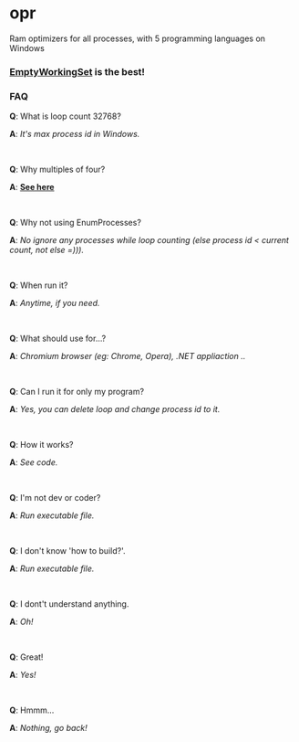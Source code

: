 # opr

Ram optimizers for all processes, with 5 programming languages on Windows

### [__EmptyWorkingSet__](https://docs.microsoft.com/en-us/windows/desktop/api/psapi/nf-psapi-emptyworkingset) is the best!


### FAQ

__Q__: What is loop count 32768?

__A__: _It's max process id in Windows._

<br>

__Q__: Why multiples of four?

__A__: [__See here__](https://superuser.com/questions/936773/why-are-there-no-odd-windows-process-ids)

<br>

__Q__: Why not using EnumProcesses?

__A__: _No ignore any processes while loop counting (else process id < current count, not else =)))._

<br>

__Q__: When run it?

__A__: _Anytime, if you need._

<br>

__Q__: What should use for...?

__A__: _Chromium browser (eg: Chrome, Opera), .NET appliaction .._

<br>

__Q__: Can I run it for only my program?

__A__: _Yes, you can delete loop and change process id to it._

<br>

__Q__: How it works?

__A__: _See code._

<br>

__Q__: I'm not dev or coder?

__A__: _Run executable file._

<br>

__Q__: I don't know 'how to build?'.

__A__: _Run executable file._

<br>

__Q__: I dont't understand anything.

__A__: _Oh!_

<br>

__Q__: Great!

__A__: _Yes!_

<br>

__Q__: Hmmm...

__A__: _Nothing, go back!_

